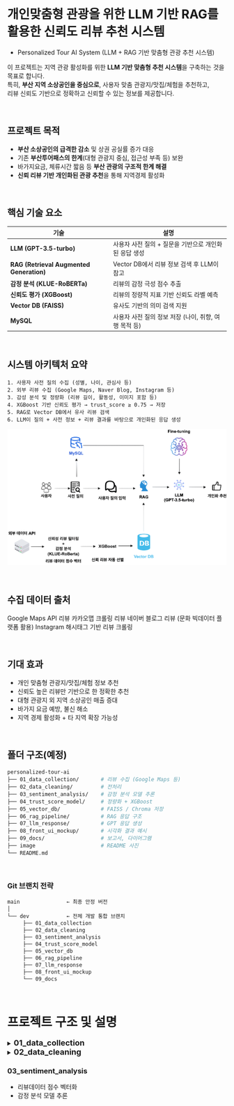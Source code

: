 # 개인맞춤형 관광을 위한 LLM 기반 RAG를 활용한 신뢰도 리뷰 추천 시스템
- Personalized Tour AI System (LLM + RAG 기반 맞춤형 관광 추천 시스템)

이 프로젝트는 지역 관광 활성화를 위한 **LLM 기반 맞춤형 추천 시스템**을 구축하는 것을 목표로 합니다.  
특히, **부산 지역 소상공인을 중심으로**, 사용자 맞춤 관광지/맛집/체험을 추천하고,  
리뷰 신뢰도 기반으로 정확하고 신뢰할 수 있는 정보를 제공합니다.


</br>

## 프로젝트 목적

- **부산 소상공인의 급격한 감소** 및 상권 공실률 증가 대응
- 기존 **부산투어패스의 한계**(대형 관광지 중심, 접근성 부족 등) 보완
- 바가지요금, 체류시간 짧음 등 **부산 관광의 구조적 한계 해결**
- **신뢰 리뷰 기반 개인화된 관광 추천**을 통해 지역경제 활성화


</br>

## 핵심 기술 요소

| 기술 | 설명 |
|------|------|
| **LLM (GPT-3.5-turbo)** | 사용자 사전 질의 + 질문을 기반으로 개인화된 응답 생성 |
| **RAG (Retrieval Augmented Generation)** | Vector DB에서 리뷰 정보 검색 후 LLM이 참고 |
| **감정 분석 (KLUE-RoBERTa)** | 리뷰의 감정 극성 점수 추출 |
| **신뢰도 평가 (XGBoost)** | 리뷰의 정량적 지표 기반 신뢰도 라벨 예측 |
| **Vector DB (FAISS)** | 유사도 기반의 의미 검색 지원 |
| **MySQL** | 사용자 사전 질의 정보 저장 (나이, 취향, 여행 목적 등) |



</br>

## 시스템 아키텍처 요약

```plaintext
1. 사용자 사전 질의 수집 (성별, 나이, 관심사 등)
2. 외부 리뷰 수집 (Google Maps, Naver Blog, Instagram 등)
3. 감성 분석 및 정량화 (리뷰 길이, 활동성, 이미지 포함 등)
4. XGBoost 기반 신뢰도 평가 → trust_score ≥ 0.75 → 저장
5. RAG로 Vector DB에서 유사 리뷰 검색
6. LLM이 질의 + 사전 정보 + 리뷰 결과를 바탕으로 개인화된 응답 생성
```
![alt text](./image/image.png)


</br>

## 수집 데이터 출처
Google Maps API 리뷰
카카오맵 크롤링 리뷰
네이버 블로그 리뷰 (문화 빅데이터 플랫폼 활용)
Instagram 해시태그 기반 리뷰 크롤링 


</br>

## 기대 효과
- 개인 맞춤형 관광지/맛집/체험 정보 추천
- 신뢰도 높은 리뷰만 기반으로 한 정확한 추천
- 대형 관광지 외 지역 소상공인 매출 증대
- 바가지 요금 예방, 불신 해소
- 지역 경제 활성화 + 타 지역 확장 가능성


</br>

## 폴더 구조(예정)

```bash
personalized-tour-ai
├── 01_data_collection/       # 리뷰 수집 (Google Maps 등)
├── 02_data_cleaning/         # 전처리
├── 03_sentiment_analysis/    # 감정 분석 모델 추론
├── 04_trust_score_model/     # 정량화 + XGBoost
├── 05_vector_db/             # FAISS / Chroma 저장
├── 06_rag_pipeline/          # RAG 응답 구조
├── 07_llm_response/          # GPT 응답 생성
├── 08_front_ui_mockup/       # 시각화 결과 예시
├── 09_docs/                  # 보고서, 다이어그램
├── image                     # README 사진 
└── README.md
```

</br>

### Git 브랜치 전략

```plaintext
main               ← 최종 안정 버전
│
└── dev            ← 전체 개발 통합 브랜치
     ├── 01_data_collection
     ├── 02_data_cleaning
     ├── 03_sentiment_analysis
     ├── 04_trust_score_model
     ├── 05_vector_db
     ├── 06_rag_pipeline
     ├── 07_llm_response
     ├── 08_front_ui_mockup
     └── 09_docs
```

 

</br>

# 프로젝트 구조 및 설명
<details>
<summary><strong><span style="font-size: 18px;">01_data_collection</span></strong></summary>

```plaintext
01_data_collection       
│
└── google_maps        
│    ├── google_reivews_api_1.py
│    ├── pharse_reviews_2.py
│    └── change_value_3.py
│
└── kakao_maps
│    └── kakao_reviews.py
│
└── fin_data(리뷰 데이터 완성)
```

- google_maps
     - google_reivews_api_1.py
          - Google Places API를 활용해 장소 및 리뷰 데이터를 수집
          - google_maps_reviews.csv로 결과 저장
          - 부산 내 각 구별 위치좌표 및 키워드를 기반으로 장소 검색
          - 장소의 place_id를 활용하여 상세 리뷰 정보 요청
          - 중복 리뷰 필터링 처리
     - pharse_reviews_2.py
          - 수집된 구글 리뷰 데이터를 Selenium으로 접속하여 추가 정보(총리뷰 수, 업종, 총별점, 사진 유무 등)를 수집
          - 장소명과 일치하는 리뷰 블럭을 찾아 클릭 후 상세 정보 추출
          - 스크롤을 통해 리뷰 영역을 탐색하며 사용자 상세 리뷰 정보를 보강
          - 추출 정보는 기존 CSV(google_maps_reviews.csv)에 반영
     - change_value_3.py
          - 수집된 리뷰 데이터 중 '사진유무' 값이 "없음"이고 '사용자 총리뷰수'가 비어있는 행을 찾아 0으로 수정
          - 리뷰를 미제공하는 곳이 있어서 이 처리를 진행

- kakao_maps
     - kakao_reviews.py
          - Selenium을 이용해 카카오맵에서 장소를 검색하고, 리뷰 데이터를 수집하여 CSV 파일로 저장하는 자동화 스크립트
          - 키워드 검색을 통해 특정 지역의 장소 검색
          - 검색 결과 리스트의 각 장소를 순차적으로 클릭하여 리뷰 페이지 진입
          - 각 장소의 리뷰들을 스크립를 통해 모두 로딩한 후 항목 추출(장소명, 업종, 주소, 총평점, 리뷰 작성자명, 리뷰 본문, 별점, 작성일, 사진 유무, 작성자 리뷰수, 리뷰 링크)
          - 중복 방지 로직을 통해 이미 저장된 데이터는 필터링
          - 수집된 리뷰 데이터는 kakao_maps_reviews.csv로 저장
</br>         

카카오맵 maps_crwaling_reviews 키워드
```plaintext
1. 해운대 맛집 
2. 부산 관광 
3. 사하구 디저트 카페 
4. 영도구 맛집 
5. 부산 남구 카페 
6. 부산 북구 놀거리
7. 부산 북구 관광 
8. 부산 전통시장 
9. 부산 연제구 관광
10. 부산 기장 맛집 
11. 부산 냉정 카페
12. 부산 주례 맛집
13. 부산 구서동 맛집
14. 부산 정관 카페
15. 부산 하단 카페
16. 부산 대연동 디저트
17. 부산 명장동 골목식당
18. 부산 서면 카페
19. 부산 온천장 카페
20. 부산 반여동 카페
21. 부산 일광 관광
22. 부산 서면 맛집 
23. 서면 관광
24. 전포 카페
25. 부산 포토존
26. 부산 가볼만한곳
27. 부산 데이트 코스
28. 부산역 근처 맛집
29. 흰여울문화마을 포토존
30. 감천문화마을 카페
31. 태종대 볼거리
32. 광안리 카페
33. 송정 해수욕장 맛집
```




### 수집 데이터 필드 설명

| 필드명             | 설명                                       |
|--------------------|--------------------------------------------|
| 가게명             | 장소 이름                                  |
| 주소               | 장소 주소                                  |
| 작성자             | 리뷰 작성자 이름                           |
| 리뷰내용           | 작성된 리뷰 내용                           |
| 별점               | 개별 리뷰 별점                             |
| 작성시간           | 리뷰가 작성된 상대 시간 (예: 1일 전 등)    |
| 리뷰 페이지        | 리뷰 상세 페이지 URL                       |
| 사진유무           | 해당 리뷰에 사진 포함 여부 (1: 있음 / 0: 없음) |
| 총평점             | 장소의 전체 평균 별점                      |
| 업종               | 업종명 (예: 카페, 음식점 등)               |
| 사용자총리뷰수     | 리뷰 작성자의 누적 리뷰 수                 |
</details>

<details>
<summary><strong><span style="font-size: 18px;">02_data_cleaning</span></strong></summary>

```plaintext
02_data_cleaning       
└── google_maps_review_time_change.py        
└── kakao_maps_reivew_change_newline.py
└── Industry_check.py
└── file_duplication_check.py
```

1. kakao_maps_reviews.csv를 기반으로 google_maps_reviews.csv 파일 규격 맞추기
2. google_maps_reivew 작성시간 맞추기 

> google_maps_review_time_change.py
> 
3. kakao_maps_reviews.csv의 리뷰 내용에서 “\n” →  “ “으로 변경

> kakao_maps_reivew_change_newline.py
> 
4. 두개 파일 합치기
    - kakao_maps_reviews를 복사해서 All_reivew.csv로 만듦
    - 합친 두 개의 파일 중복 검사
5. 업종 없으면 “없음”으로 변경

> Industry_check.py
> 

### 주의 사항(이건 데이터 크롤링할 때 이렇게 진행)

- 리뷰 내용이 없으면 “리뷰 없음”
- 사용자 사진 유무 “없음” and 사용자총리뷰수 “비공개”
    - 전부 0, 0 으로 처리

6. 중복 검사
> file_duplication_check.py
>


</details>

### 03_sentiment_analysis
- 리뷰데이터 점수 벡터화
- 감정 분석 모델 추론